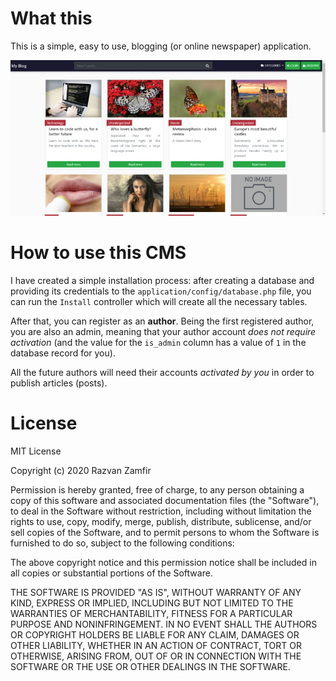 # What this 

This is a simple, easy to use, blogging (or online newspaper) application.

![Homepage preview](https://github.com/Ajax30/lightblog/blob/master/preview.jpg)

# How to use this CMS

I have created a simple installation process: after creating a database and providing its credentials to the `application/config/database.php` file, you can run the `Install` controller which will create all the necessary tables.

After that, you can register as an **author**. Being the first registered author, you are also an admin, meaning that your author account *does not require activation* (and the value for the `is_admin` column has a value of `1` in the database record for you). 

All the future authors will need their accounts *activated by you* in order to publish articles (posts).


# License

MIT License

Copyright (c) 2020 Razvan Zamfir

Permission is hereby granted, free of charge, to any person obtaining a copy
of this software and associated documentation files (the "Software"), to deal
in the Software without restriction, including without limitation the rights
to use, copy, modify, merge, publish, distribute, sublicense, and/or sell
copies of the Software, and to permit persons to whom the Software is
furnished to do so, subject to the following conditions:

The above copyright notice and this permission notice shall be included in all
copies or substantial portions of the Software.

THE SOFTWARE IS PROVIDED "AS IS", WITHOUT WARRANTY OF ANY KIND, EXPRESS OR
IMPLIED, INCLUDING BUT NOT LIMITED TO THE WARRANTIES OF MERCHANTABILITY,
FITNESS FOR A PARTICULAR PURPOSE AND NONINFRINGEMENT. IN NO EVENT SHALL THE
AUTHORS OR COPYRIGHT HOLDERS BE LIABLE FOR ANY CLAIM, DAMAGES OR OTHER
LIABILITY, WHETHER IN AN ACTION OF CONTRACT, TORT OR OTHERWISE, ARISING FROM,
OUT OF OR IN CONNECTION WITH THE SOFTWARE OR THE USE OR OTHER DEALINGS IN THE
SOFTWARE.